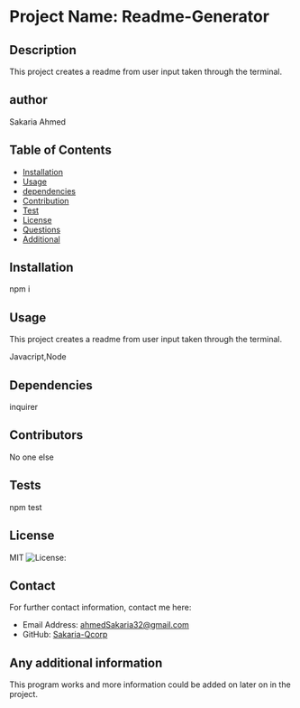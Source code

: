 # Project Name: Readme-Generator
 
  ## Description
  This project creates a readme from user input taken through the terminal.
  ## author
  Sakaria Ahmed

  ## Table of Contents
  - [Installation](#installation)
  - [Usage](#usage)
  - [dependencies](#dependencies)
  - [Contribution](#contribution)
  - [Test](#tests)
  - [License](#license)
  - [Questions](#Question)
  - [Additional](#additional)

  ## Installation
  npm i
  
  ## Usage

  This project creates a readme from user input taken through the terminal.

  Javacript,Node

  ## Dependencies
  inquirer

  ## Contributors
  No one else
  ## Tests
  npm test
  ## License
  MIT
  ![License:](https://img.shields.io/badge/License-MIT-brightgreen.svg)

  ## Contact
  For further contact information, contact me here:
  * Email Address: ahmedSakaria32@gmail.com
  * GitHub: [Sakaria-Qcorp](https://github.com/Sakaria-Qcorp)
  
  ## Any additional information
  This program works and more information could be added on later on in the project.
  

  
